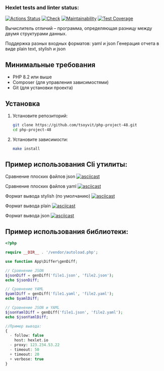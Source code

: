 ### Hexlet tests and linter status:
[![Actions Status](https://github.com/tsoyvit/php-project-48/actions/workflows/hexlet-check.yml/badge.svg)](https://github.com/tsoyvit/php-project-48/actions)
[![Check](https://github.com/tsoyvit/php-project-48/actions/workflows/check.yml/badge.svg)](https://github.com/tsoyvit/php-project-48/actions/workflows/check.yml)
[![Maintainability](https://api.codeclimate.com/v1/badges/00ddf00092642a675397/maintainability)](https://codeclimate.com/github/tsoyvit/php-project-48/maintainability)
[![Test Coverage](https://api.codeclimate.com/v1/badges/00ddf00092642a675397/test_coverage)](https://codeclimate.com/github/tsoyvit/php-project-48/test_coverage)

Вычислитель отличий – программа, определяющая разницу между двумя структурами данных.

Поддержка разных входных форматов: yaml и json
Генерация отчета в виде plain text, stylish и json

## Минимальные требования

- PHP 8.2 или выше
- Composer (для управления зависимостями)
- Git (для установки проекта)

## Установка

1. Установите репозиторий:

   ```bash
   git clone https://github.com/tsoyvit/php-project-48.git
   cd php-project-48
   ```

2. Установите зависимости:

   ```bash
   make install
   ```

## Пример использования Cli утилиты:

Сравнение плоских файлов json
[![asciicast](https://asciinema.org/a/FJoqOIULlkkrMNTZbcSGwDw2Q.svg)](https://asciinema.org/a/FJoqOIULlkkrMNTZbcSGwDw2Q)

Сравнение плоских файлов yaml
[![asciicast](https://asciinema.org/a/06WdT0MCXgXHn3PdSZCbJrLnU.svg)](https://asciinema.org/a/06WdT0MCXgXHn3PdSZCbJrLnU)

Формат вывода stylish (по умолчанию)
[![asciicast](https://asciinema.org/a/HvXuseXdiGiJCbKqd2TeXry66.svg)](https://asciinema.org/a/HvXuseXdiGiJCbKqd2TeXry66)

Формат вывода plain
[![asciicast](https://asciinema.org/a/SqpfpL6MoUyEsWW79TetsWziR.svg)](https://asciinema.org/a/SqpfpL6MoUyEsWW79TetsWziR)

Формат вывода json
[![asciicast](https://asciinema.org/a/xBYaPH53YNUUrFbunU3oP8GMu.svg)](https://asciinema.org/a/xBYaPH53YNUUrFbunU3oP8GMu)

## Пример использования библиотеки:

```php
<?php

require __DIR__ . '/vendor/autoload.php';

use function App\Differ\genDiff;

// Сравнение JSON
$jsonDiff = genDiff('file1.json', 'file2.json');
echo $jsonDiff;

// Сравнение YAML
$yamlDiff = genDiff('file1.yaml', 'file2.yaml');
echo $yamlDiff;

// Сравнение JSON и YAML
$jsonYamlDiff = genDiff('file1.json', 'file2.yaml');
echo $jsonYamlDiff;

//Пример вывода:
{
  - follow: false
    host: hexlet.io
  - proxy: 123.234.53.22
  - timeout: 50
  + timeout: 20
  + verbose: true
}